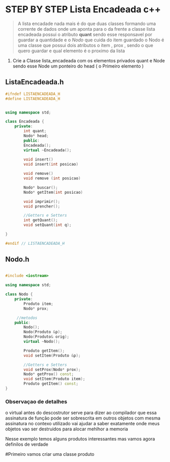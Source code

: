 # STEP BY STEP Lista Encadeada c++

> A lista encadade nada mais é do que duas classes formando uma corrente de dados onde um aponta para o da frente a classe lista encadeada possui o atributo **quant** sendo esse responsavel por guardar a quantidade e o _Nodo_ que cuida do item guardado o Nodo é uma classe que possui dois atributos o item , prox , sendo o que quero guardar e qual elemento é o proximo da lista


1. Crie a Classe lista_encadeada com os elementos privados quant e Node sendo esse Node um ponteiro do head ( o Primeiro elemento )

## ListaEncadeada.h

```c++
#ifndef LISTAENCADEADA_H
#define LISTAENCADEADA_H


using namespace std;

class Encadeada {
    private:
        int quant;
        Nodo* head;
        public:
        Encadeada();
        virtual ~Encadeada();
        
        void insert()
        void insert(int posicao)

        void remove()
        void remove (int posicao)

        Nodo* buscar();
        Nodo* getItem(int posicao)

        void imprimir();
        void prencher();

        //Getters e Setters
        int getQuant();
        void setQuant(int q);

}

#endif // LISTAENCADEADA_H

```

## Nodo.h

```c++
    
#include <iostream>

using namespace std;

class Nodo {
    private:
        Produto item;
        Nodo* prox;

     //metodos
    public:
        Nodo();
        Nodo(Produto &p);
        Nodo(Produto& orig);
        virtual ~Nodo();

        Produto getItem();
        void setItem(Produto &p);

        //Getters e Setters
        void setProx(Nodo* prox);
        Nodo* getProx() const;
        void setItem(Produto item);
        Produto getItem() const;
}

```

### Observaçao de detalhes

o virtual antes do descostrutor serve para dizer ao compilador que essa assinatura de função pode ser sobrescrita em outros objetos com mesma assinatura no contexo utilizado vai ajudar a saber exatamente onde meus objetos vao ser destruidos para alocar mehlhor a memoria

Nesse exemplo temos alguns produtos interessantes mas vamos agora definilos de verdade

#Primeiro vamos criar uma classe produto

```c++


```